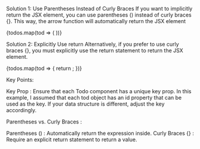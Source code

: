 Solution 1: Use Parentheses Instead of Curly Braces
If you want to implicitly return the JSX element, you can use parentheses () instead of curly braces {}. This way, the arrow function will automatically return the JSX element

{todos.map(tod => (
  <Todo key={tod.id} todo={tod} />
))}



Solution 2: Explicitly Use return
Alternatively, if you prefer to use curly braces {}, you must explicitly use the return statement to return the JSX element.


{todos.map(tod => {
  return <Todo key={tod.id} todo={tod} />;
})}


Key Points:

Key Prop : Ensure that each Todo component has a unique key prop. In this example, I assumed that each tod object has an id property that can be used as the key. If your data structure is different, adjust the key accordingly.



Parentheses vs. Curly Braces :

Parentheses () : Automatically return the expression inside.
Curly Braces {} : Require an explicit return statement to return a value.